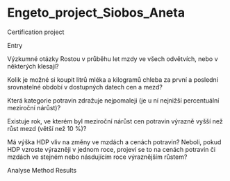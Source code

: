 # Engeto_project_Siobos_Aneta
Certification project

Entry

Výzkumné otázky
Rostou v průběhu let mzdy ve všech odvětvích, nebo v některých klesají?


Kolik je možné si koupit litrů mléka a kilogramů chleba za první a poslední srovnatelné období v dostupných datech cen a mezd?


Která kategorie potravin zdražuje nejpomaleji (je u ní nejnižší percentuální meziroční nárůst)?


Existuje rok, ve kterém byl meziroční nárůst cen potravin výrazně vyšší než růst mezd (větší než 10 %)?

Má výška HDP vliv na změny ve mzdách a cenách potravin? Neboli, pokud HDP vzroste výrazněji v jednom roce, projeví se to na cenách potravin či mzdách ve stejném nebo násdujícím roce výraznějším růstem?




Analyse
Method
Results
